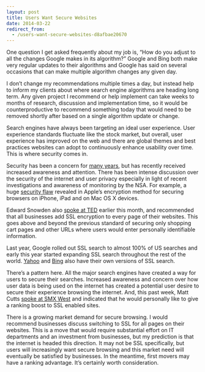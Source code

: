 ```yaml
---
layout: post
title: Users Want Secure Websites
date: 2014-03-22
redirect_from:
  - /users-want-secure-websites-d8afbae20670
---
```


One question I get asked frequently about my job is, “How do you adjust to all the changes Google makes in its algorithm?” Google and Bing both make very regular updates to their algorithms and Google has said on several occasions that can make multiple algorithm changes any given day.

I don’t change my recommendations multiple times a day, but instead help to inform my clients about where search engine algorithms are heading long term. Any given project I recommend or help implement can take weeks to months of research, discussion and implementation time, so it would be counterproductive to recommend something today that would need to be removed shortly after based on a single algorithm update or change.

Search engines have always been targeting an ideal user experience. User experience standards fluctuate like the stock market, but overall, user experience has improved on the web and there are global themes and best practices websites can adopt to continuously enhance usability over time. This is where security comes in.

Security has been a concern for [many years](https://www.mattcutts.com/blog/google-secure-search/), but has recently received increased awareness and attention. There has been intense discussion over the security of the internet and user privacy especially in light of recent investigations and awareness of monitoring by the NSA. For example, a huge [security flaw](https://www.theguardian.com/technology/2014/feb/25/apples-ssl-iphone-vulnerability-how-did-it-happen-and-what-next) revealed in Apple’s encryption method for securing browsers on iPhone, iPad and on Mac OS X devices.

Edward Snowden also [spoke at TED](https://www.ted.com/talks/edward_snowden_here_s_how_we_take_back_the_internet) earlier this month, and recommended that all businesses add SSL encryption to every page of their websites. This goes above and beyond the previous standard of securing only shopping cart pages and other URLs where users would enter personally identifiable information.

Last year, Google rolled out SSL search to almost 100% of US searches and early this year started expanding SSL search throughout the rest of the world. [Yahoo](https://searchengineland.com/yahoo-search-goes-secure-182343) and [Bing](https://searchengineland.com/bing-begins-supporting-ssl-search-query-data-does-not-pass-not-provided-181579) also have their own versions of SSL search.

There’s a pattern here. All the major search engines have created a way for users to secure their searches. Increased awareness and concern over how user data is being used on the internet has created a potential user desire to secure their experience browsing the internet. And, this past week, Matt Cutts [spoke at SMX West](https://www.seroundtable.com/google-ssl-ranking-18256.html) and indicated that he would personally like to give a ranking boost to SSL enabled sites.

There is a growing market demand for secure browsing. I would recommend businesses discuss switching to SSL for all pages on their websites. This is a move that would require substantial effort on IT departments and an investment from businesses, but my prediction is that the internet is headed this direction. It may not be SSL specifically, but users will increasingly want secure browsing and this market need will eventually be satisfied by businesses. In the meantime, first movers may have a ranking advantage. It’s certainly worth consideration.
